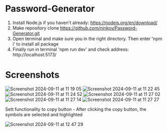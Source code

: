 # Password-Generator
1. Install Node.js if you haven't already: https://nodejs.org/en/download/
2. Make repository clone https://github.com/ninkov/Password-Generator.git
3. Open terminal and make sure you in the right directory. Then enter 'npm i' to install all package
4. Finally run in terminal 'npm run dev'  and check address: http://localhost:5173/ 


# Screenshots

![Screenshot 2024-09-11 at 11 19 05](https://github.com/user-attachments/assets/523fe58b-1a16-49d9-8528-7353e47367b4)
![Screenshot 2024-09-11 at 11 22 45](https://github.com/user-attachments/assets/0ffc1951-87e4-4740-bf29-fefb1bcdae73)
![Screenshot 2024-09-11 at 11 24 52](https://github.com/user-attachments/assets/19d2576b-c96f-43e4-a9ac-a5b81ead361f)
![Screenshot 2024-09-11 at 11 27 02](https://github.com/user-attachments/assets/2a939021-c334-4f2d-97d7-414518d4ed69)
![Screenshot 2024-09-11 at 11 27 14](https://github.com/user-attachments/assets/e0cebcf8-1a32-4c86-8248-032fb1ecda01)
![Screenshot 2024-09-11 at 11 27 27](https://github.com/user-attachments/assets/f1bfb9f4-ec64-4a5f-b8d4-d2bc13e54b14)

Sett functionality to copy button - After clicking the copy button, the symbols are selected and highlighted

![Screenshot 2024-09-11 at 12 47 29](https://github.com/user-attachments/assets/a097f491-10ac-487d-8bed-0e6c185c81d7)
